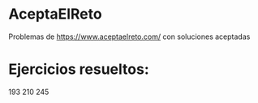 # AceptaElReto
Problemas de https://www.aceptaelreto.com/ con soluciones aceptadas
# Ejercicios resueltos:
193
210
245
